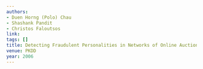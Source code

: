 ```yaml
---
authors:
- Duen Horng (Polo) Chau
- Shashank Pandit
- Christos Faloutsos
link:
tags: []
title: Detecting Fraudulent Personalities in Networks of Online Auctioneers.
venue: PKDD
year: 2006
---
```

